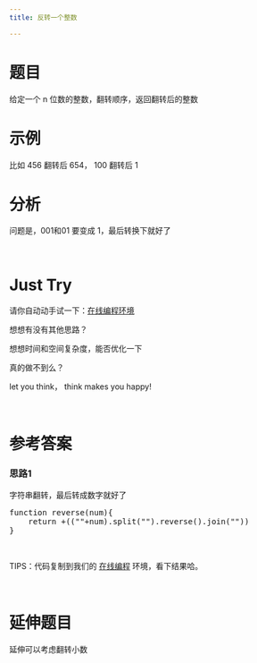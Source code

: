 ```yaml
---
title: 反转一个整数

---
```

# 题目

给定一个 n 位数的整数，翻转顺序，返回翻转后的整数

# 示例

比如 456 翻转后 654， 100 翻转后 1

# 分析

问题是，001和01 要变成 1，最后转换下就好了

&nbsp;

# Just Try

请你自动动手试一下：[在线编程环境][1]

想想有没有其他思路？

想想时间和空间复杂度，能否优化一下

真的做不到么？

let you think， think makes you happy!

&nbsp;

# 参考答案

### 思路1

字符串翻转，最后转成数字就好了

<pre class="EnlighterJSRAW" data-enlighter-language="null">function reverse(num){
    return +((""+num).split("").reverse().join(""))
}</pre>

&nbsp;

TIPS：代码复制到我们的 [在线编程][2] 环境，看下结果哈。

&nbsp;

# 延伸题目

延伸可以考虑翻转小数

 [1]: https://www.f2e123.com/code?code=algorithm&pid=4134
 [2]: https://www.f2e123.com/code?code=algorithm&pid=4143
